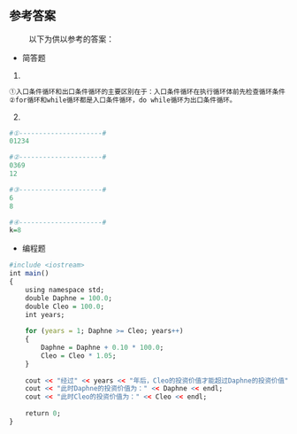 ## 参考答案

&nbsp;&nbsp;&nbsp;&nbsp;&nbsp;&nbsp;&nbsp;&nbsp;
以下为供以参考的答案：

* 简答题

1. 

```r
①入口条件循环和出口条件循环的主要区别在于：入口条件循环在执行循环体前先检查循环条件；出口条件循环是在执行循环体的语句之后检查循环条件。
②for循环和while循环都是入口条件循环，do while循环为出口条件循环。
```

2. 

```r
#①---------------------#
01234

#②---------------------#
0369
12

#③---------------------#
6
8

#④---------------------#
k=8

```

* 编程题

```r
#include <iostream>
int main()
{
	using namespace std;
	double Daphne = 100.0;
	double Cleo = 100.0;
	int years;
	
	for (years = 1; Daphne >= Cleo; years++)
	{
		Daphne = Daphne + 0.10 * 100.0;
		Cleo = Cleo * 1.05;
	}
	
	cout << "经过" << years << "年后，Cleo的投资价值才能超过Daphne的投资价值" << endl;
	cout << "此时Daphne的投资价值为：" << Daphne << endl;
	cout << "此时Cleo的投资价值为：" << Cleo << endl;
	
	return 0;
}
```

